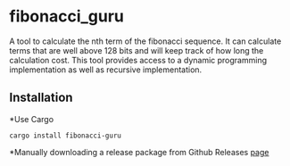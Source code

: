 # fibonacci_guru
A tool to calculate the nth term of the fibonacci sequence. 
It can calculate terms that are well above 128 bits and will keep track of how long the calculation cost. 
This tool provides access to a dynamic programming implementation as well as recursive implementation.

## Installation 
*Use Cargo

`cargo install fibonacci-guru`

*Manually downloading a release package from Github Releases [page](https://github.com/WhaleCoded/fibonacci_guru)